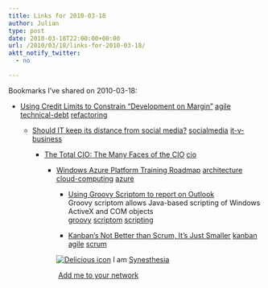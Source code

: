 ```yaml
---
title: Links for 2010-03-18
author: Julian
type: post
date: 2010-03-18T22:00:00+00:00
url: /2010/03/18/links-for-2010-03-18/
aktt_notify_twitter:
  - no

---
```

Bookmarks I&#8217;ve shared on 2010-03-18:

  * [Using Credit Limits to Constrain &ldquo;Development on Margin&rdquo;][1] 
    [agile][2] [technical-debt][3] [refactoring][4] </li> 
    
      * [Should IT keep its distance from social media?][5] 
        [socialmedia][6] [it-v-business][7] </li> 
        
          * [The Total CIO: The Many Faces of the CIO][8] 
            [cio][9] </li> 
            
              * [Windows Azure Platform Training Roadmap][10] 
                [architecture][11] [cloud-computing][12] [azure][13] </li> 
                
                  * [Using Groovy Scriptom to report on Outlook][14]  
                    Groovy scriptom allows Java-based scripting of Windows ActiveX and COM objects  
                    [groovy][15] [scriptom][16] [scripting][17] 
                  * [Kanban&#8217;s Not Better than Scrum, It&#8217;s Just Smaller][18] 
                    [kanban][19] [agile][2] [scrum][20] </li> </ul> 
                    
                    <p class="deliciouslink">
                      <a href="http://del.icio.us/synesthesia" title="See all my bookmarks on del.icio.us"><img src="https://www.synesthesia.co.uk/images/deliciousicon.jpg" alt="Delicious icon" /></a>&nbsp;I am <a href="http://del.icio.us/synesthesia" title="See all my bookmarks on del.icio.us">Synesthesia</a>
                    </p>
                    
                    <p class="deliciouslink">
                      <a href="http://del.icio.us/network?add=synesthesia" title="Add me to your del.icio.us network"><img src="https://www.synesthesia.co.uk/images/add.gif" alt="" /></a>&nbsp;<a href="http://del.icio.us/network?add=synesthesia" title="Add me to your del.icio.us network">Add me to your network</a>
                    </p>

 [1]: http://theagileexecutive.com/2010/03/01/using-credit-limits-to-constrain-development-on-margin
 [2]: http://delicious.com/synesthesia/agile
 [3]: http://delicious.com/synesthesia/technical-debt
 [4]: http://delicious.com/synesthesia/refactoring
 [5]: http://www.information-age.com/blog/1205933/should-it-keep-its-distance-from-social-media.thtml
 [6]: http://delicious.com/synesthesia/socialmedia
 [7]: http://delicious.com/synesthesia/it-v-business
 [8]: http://totalcio.blogspot.com/2010/03/many-faces-of-cio.html
 [9]: http://delicious.com/synesthesia/cio
 [10]: http://blogs.msdn.com/billzack/archive/2010/03/13/windows-azure-platform-training-roadmap.aspx
 [11]: http://delicious.com/synesthesia/architecture
 [12]: http://delicious.com/synesthesia/cloud-computing
 [13]: http://delicious.com/synesthesia/azure
 [14]: http://blog.kartikshah.info/2010/03/using-groovy-scriptom-to-report-on.html
 [15]: http://delicious.com/synesthesia/groovy
 [16]: http://delicious.com/synesthesia/scriptom
 [17]: http://delicious.com/synesthesia/scripting
 [18]: http://agile.dzone.com/articles/kanbans-not-better-scrum-its?mkt_tok=3RkMMJWWfF9wsRonuaXAZKXonjHpfsX+7e0vT/rn28M3109ad+rmPBy90IUB
 [19]: http://delicious.com/synesthesia/kanban
 [20]: http://delicious.com/synesthesia/scrum